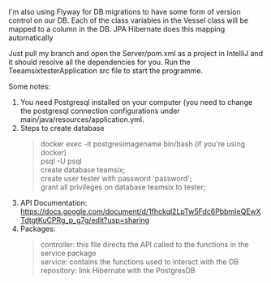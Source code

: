 I'm also using Flyway for DB migrations to have some form of version control on our DB. Each of the class variables in the Vessel class will be mapped to a column in the DB. JPA Hibernate does this mapping automatically

Just pull my branch and open the Server/pom.xml as a project in IntelliJ and it should resolve all the dependencies for you. Run the TeeamsixtesterApplication src file to start the programme.

Some notes:

1. You need Postgresql installed on your computer (you need to change the postgresql connection configurations under main/java/resources/application.yml.
2. Steps to create database
    > docker exec -it postgresimagename bin/bash (if you're using docker) <br>
    > psql -U psql <br>
    > create database teamsix; <br>
    > create user tester with password 'password'; <br>
    > grant all privileges on database teamsix to tester; <br>
3. API Documentation: https://docs.google.com/document/d/1fhckql2LpTw5Fdc6PbbmIeQEwXTdtgtKuCPRg_p_g7g/edit?usp=sharing
4. Packages:
   > controller: this file directs the API called to the functions in the service package <br>
   > service: contains the functions used to interact with the DB <br>
   > repository: link Hibernate with the PostgresDB <br>
